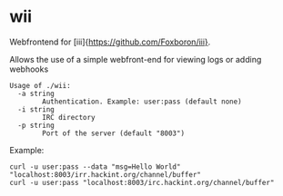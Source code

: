 wii
===

Webfrontend for [iii]{https://github.com/Foxboron/iii}.  

Allows the use of a simple webfront-end for viewing logs or adding webhooks

```
Usage of ./wii:
  -a string
    	Authentication. Example: user:pass (default none)
  -i string
    	IRC directory
  -p string
    	Port of the server (default "8003")
```


Example: 
```
curl -u user:pass --data "msg=Hello World" "localhost:8003/irr.hackint.org/channel/buffer"
curl -u user:pass "localhost:8003/irc.hackint.org/channel/buffer"
```
